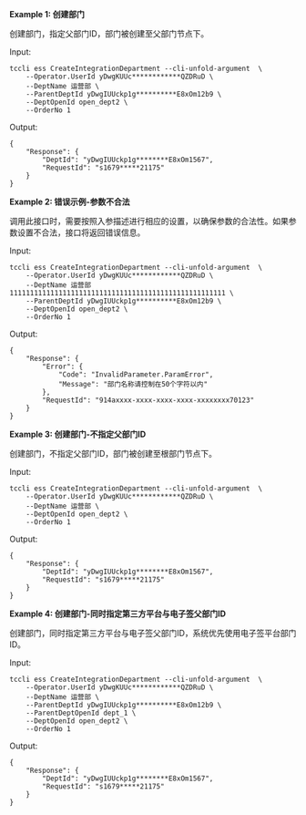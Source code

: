 **Example 1: 创建部门**

创建部门，指定父部门ID，部门被创建至父部门节点下。

Input: 

```
tccli ess CreateIntegrationDepartment --cli-unfold-argument  \
    --Operator.UserId yDwgKUUc************QZDRuD \
    --DeptName 运营部 \
    --ParentDeptId yDwgIUUckp1g**********E8xOm12b9 \
    --DeptOpenId open_dept2 \
    --OrderNo 1
```

Output: 
```
{
    "Response": {
        "DeptId": "yDwgIUUckp1g********E8xOm1567",
        "RequestId": "s1679*****21175"
    }
}
```

**Example 2: 错误示例-参数不合法**

调用此接口时，需要按照入参描述进行相应的设置，以确保参数的合法性。如果参数设置不合法，接口将返回错误信息。

Input: 

```
tccli ess CreateIntegrationDepartment --cli-unfold-argument  \
    --Operator.UserId yDwgKUUc************QZDRuD \
    --DeptName 运营部11111111111111111111111111111111111111111111111111111 \
    --ParentDeptId yDwgIUUckp1g**********E8xOm12b9 \
    --DeptOpenId open_dept2 \
    --OrderNo 1
```

Output: 
```
{
    "Response": {
        "Error": {
            "Code": "InvalidParameter.ParamError",
            "Message": "部门名称请控制在50个字符以内"
        },
        "RequestId": "914axxxx-xxxx-xxxx-xxxx-xxxxxxxx70123"
    }
}
```

**Example 3: 创建部门-不指定父部门ID**

创建部门，不指定父部门ID，部门被创建至根部门节点下。

Input: 

```
tccli ess CreateIntegrationDepartment --cli-unfold-argument  \
    --Operator.UserId yDwgKUUc************QZDRuD \
    --DeptName 运营部 \
    --DeptOpenId open_dept2 \
    --OrderNo 1
```

Output: 
```
{
    "Response": {
        "DeptId": "yDwgIUUckp1g********E8xOm1567",
        "RequestId": "s1679*****21175"
    }
}
```

**Example 4: 创建部门-同时指定第三方平台与电子签父部门ID**

创建部门，同时指定第三方平台与电子签父部门ID，系统优先使用电子签平台部门ID。

Input: 

```
tccli ess CreateIntegrationDepartment --cli-unfold-argument  \
    --Operator.UserId yDwgKUUc************QZDRuD \
    --DeptName 运营部 \
    --ParentDeptId yDwgIUUckp1g**********E8xOm12b9 \
    --ParentDeptOpenId dept_1 \
    --DeptOpenId open_dept2 \
    --OrderNo 1
```

Output: 
```
{
    "Response": {
        "DeptId": "yDwgIUUckp1g********E8xOm1567",
        "RequestId": "s1679*****21175"
    }
}
```

